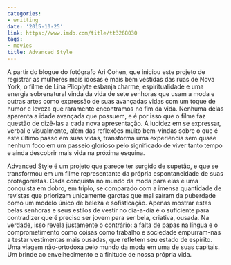 ```yaml
---
categories:
- writting
date: '2015-10-25'
link: https://www.imdb.com/title/tt3268030
tags:
- movies
title: Advanced Style
---
```


A partir do blogue do fotógrafo Ari Cohen, que iniciou este projeto de registrar as mulheres mais idosas e mais bem vestidas das ruas de Nova York, o filme de Lina Plioplyte esbanja charme, espiritualidade e uma energia sobrenatural vinda da vida de sete senhoras que usam a moda e outras artes como expressão de suas avançadas vidas com um toque de humor e leveza que raramente encontramos no fim da vida. Nenhuma delas aparenta a idade avançada que possuem, e é por isso que o filme faz questão de dizê-las a cada nova apresentação. A lucidez em se expressar, verbal e visualmente, além das reflexões muito bem-vindas sobre o que é este último passo em suas vidas, transforma uma experiência sem quase nenhum foco em um passeio glorioso pelo significado de viver tanto tempo e ainda descobrir mais vida na próxima esquina.

Advanced Style é um projeto que parece ter surgido de supetão, e que se transformou em um filme representante da própria espontaneidade de suas protagonistas. Cada conquista no mundo da moda para elas é uma conquista em dobro, em triplo, se comparado com a imensa quantidade de revistas que priorizam unicamente garotas que mal saíram da puberdade como um modelo único de beleza e sofisticação. Apenas mostrar estas belas senhoras e seus estilos de vestir no dia-a-dia é o suficiente para contradizer que é preciso ser jovem para ser bela, criativa, ousada. Na verdade, isso revela justamente o contrário: a falta de papas na língua e o comprometimento como coisas como trabalho e sociedade empurram-nas a testar vestimentas mais ousadas, que refletem seu estado de espírito. Uma viagem não-ortodoxa pelo mundo da moda em uma de suas capitais. Um brinde ao envelhecimento e a finitude de nossa própria vida.